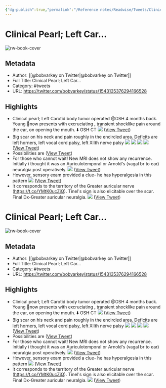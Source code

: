 ```yaml
---
{"dg-publish":true,"permalink":"/Reference notes/Readwise/Tweets/Clinical Pearl; Left Car.../"}
---
```


# Clinical Pearl; Left Car...

![rw-book-cover](https://pbs.twimg.com/profile_images/1535461906093223936/1VRYVJJq.jpg)

## Metadata
- Author: [[@bobvarkey on Twitter\|@bobvarkey on Twitter]]
- Full Title: Clinical Pearl; Left Car...
- Category: #tweets
- URL: https://twitter.com/bobvarkey/status/1543135376294166528

## Highlights
- Clinical pearl; Left Carotid body tumor operated @OSH 4 months back. Young 👨now presents with excruciating , transient shocklike pain around the ear, on opening the mouth. ⬇️ OSH CT 
  ![](https://pbs.twimg.com/media/FWpOeW_agAACSw2.png) ([View Tweet](https://twitter.com/bobvarkey/status/1543135376294166528))
- Big scar on his neck and pain roughly in the encircled area. Deficits are left horners, left vocal cord palsy, left XIIth nerve palsy 
  ![](https://pbs.twimg.com/media/FWpO-g4akAEVvSJ.jpg) 
  ![](https://pbs.twimg.com/media/FWpRc94acAAeJR0.jpg) 
  ![](https://pbs.twimg.com/media/FWpRc-ZaMAAC9yF.jpg) 
  ![](https://pbs.twimg.com/media/FWpRc_IaUAAv_qT.jpg) ([View Tweet](https://twitter.com/bobvarkey/status/1543135389309104128))
- Possibilities are ([View Tweet](https://twitter.com/bobvarkey/status/1543135399778078720))
- For those who cannot wait! New MRI does not show any recurrence. Initially i thought it was an Auriculotemporal or Arnold's (vagal br to ear) neuralgia post operatively. 
  ![](https://pbs.twimg.com/media/FWpReOLagAAzrjZ.png) ([View Tweet](https://twitter.com/bobvarkey/status/1543135407613030400))
- However, sensory exam provided a clue- he has hyperalgesia in this pattern 
  ![](https://pbs.twimg.com/media/FWpRYyPaAAAxTQ4.jpg) ([View Tweet](https://twitter.com/bobvarkey/status/1543135411543109633))
- It corresponds to the territory of the Greater auricular nerve (https://t.co/YMtK0ucZiQ). Tinel's sign is also elicitable over the scar. Final Dx-Greater auricular neuralgia. 
  ![](https://pbs.twimg.com/media/FWpRe8NacAEJF7T.png) ([View Tweet](https://twitter.com/bobvarkey/status/1543135420506337280))
# Clinical Pearl; Left Car...

![rw-book-cover](https://pbs.twimg.com/profile_images/1535461906093223936/1VRYVJJq.jpg)

## Metadata
- Author: [[@bobvarkey on Twitter\|@bobvarkey on Twitter]]
- Full Title: Clinical Pearl; Left Car...
- Category: #tweets
- URL: https://twitter.com/bobvarkey/status/1543135376294166528

## Highlights
- Clinical pearl; Left Carotid body tumor operated @OSH 4 months back. Young 👨now presents with excruciating , transient shocklike pain around the ear, on opening the mouth. ⬇️ OSH CT 
  ![](https://pbs.twimg.com/media/FWpOeW_agAACSw2.png) ([View Tweet](https://twitter.com/bobvarkey/status/1543135376294166528))
- Big scar on his neck and pain roughly in the encircled area. Deficits are left horners, left vocal cord palsy, left XIIth nerve palsy 
  ![](https://pbs.twimg.com/media/FWpO-g4akAEVvSJ.jpg) 
  ![](https://pbs.twimg.com/media/FWpRc94acAAeJR0.jpg) 
  ![](https://pbs.twimg.com/media/FWpRc-ZaMAAC9yF.jpg) 
  ![](https://pbs.twimg.com/media/FWpRc_IaUAAv_qT.jpg) ([View Tweet](https://twitter.com/bobvarkey/status/1543135389309104128))
- Possibilities are ([View Tweet](https://twitter.com/bobvarkey/status/1543135399778078720))
- For those who cannot wait! New MRI does not show any recurrence. Initially i thought it was an Auriculotemporal or Arnold's (vagal br to ear) neuralgia post operatively. 
  ![](https://pbs.twimg.com/media/FWpReOLagAAzrjZ.png) ([View Tweet](https://twitter.com/bobvarkey/status/1543135407613030400))
- However, sensory exam provided a clue- he has hyperalgesia in this pattern 
  ![](https://pbs.twimg.com/media/FWpRYyPaAAAxTQ4.jpg) ([View Tweet](https://twitter.com/bobvarkey/status/1543135411543109633))
- It corresponds to the territory of the Greater auricular nerve (https://t.co/YMtK0ucZiQ). Tinel's sign is also elicitable over the scar. Final Dx-Greater auricular neuralgia. 
  ![](https://pbs.twimg.com/media/FWpRe8NacAEJF7T.png) ([View Tweet](https://twitter.com/bobvarkey/status/1543135420506337280))

